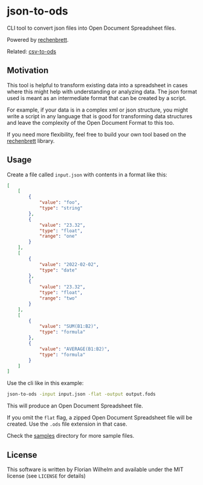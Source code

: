 # json-to-ods

CLI tool to convert json files into Open Document Spreadsheet files.

Powered by [rechenbrett](https://github.com/fwilhe2/rechenbrett).

Related: [csv-to-ods](https://github.com/fwilhe2/csv-to-ods)

## Motivation

This tool is helpful to transform existing data into a spreadsheet in cases where this might help with understanding or analyzing data.
The json format used is meant as an intermediate format that can be created by a script.

For example, if your data is in a complex xml or json structure, you might write a script in any language that is good for transforming data structures and leave the complexity of the Open Document Format to this too.

If you need more flexibility, feel free to build your own tool based on the [rechenbrett](https://github.com/fwilhe2/rechenbrett) library.

## Usage

Create a file called `input.json` with contents in a format like this:

```json
[
    [
        {
            "value": "foo",
            "type": "string"
        },
        {
            "value": "23.32",
            "type": "float",
            "range": "one"
        }
    ],
    [
        {
            "value": "2022-02-02",
            "type": "date"
        },
        {
            "value": "23.32",
            "type": "float",
            "range": "two"
        }
    ],
    [
        {
            "value": "SUM(B1:B2)",
            "type": "formula"
        },
        {
            "value": "AVERAGE(B1:B2)",
            "type": "formula"
        }
    ]
]
```

Use the cli like in this example:

```bash
json-to-ods -input input.json -flat -output output.fods
```

This will produce an Open Document Spreadsheet file.

If you omit the `flat` flag, a zipped Open Document Spreadsheet file will be created.
Use the `.ods` file extension in that case.

Check the [samples](./samples/) directory for more sample files.

## License

This software is written by Florian Wilhelm and available under the MIT license (see `LICENSE` for details)
